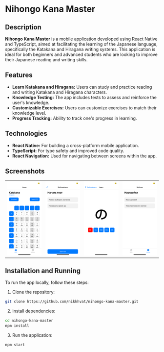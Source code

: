 # Nihongo Kana Master

## Description

**Nihongo Kana Master** is a mobile application developed using React Native and TypeScript, aimed at facilitating the learning of the Japanese language, specifically the Katakana and Hiragana writing systems. This application is ideal for both beginners and advanced students who are looking to improve their Japanese reading and writing skills.

## Features

- **Learn Katakana and Hiragana:** Users can study and practice reading and writing Katakana and Hiragana characters.
- **Knowledge Testing:** The app includes tests to assess and reinforce the user's knowledge.
- **Customizable Exercises:** Users can customize exercises to match their knowledge level.
- **Progress Tracking:** Ability to track one's progress in learning.

## Technologies

- **React Native:** For building a cross-platform mobile application.
- **TypeScript:** For type safety and improved code quality.
- **React Navigation:** Used for navigating between screens within the app.

## Screenshots

<table>
  <tr>
    <td><img src="docs/image/1.png" /></td>
    <td><img src="docs/image/2.png" /></td>
    <td><img src="docs/image/3.png" /></td>
    <td><img src="docs/image/4.png" /></td>
  </tr>
</table>

## Installation and Running

To run the app locally, follow these steps:

1. Clone the repository:

```sh
git clone https://github.com/nikkhvat/nihongo-kana-master.git
```

2. Install dependencies:

```sh
cd nihongo-kana-master
npm install
```

3. Run the application:


```sh
npm start
```